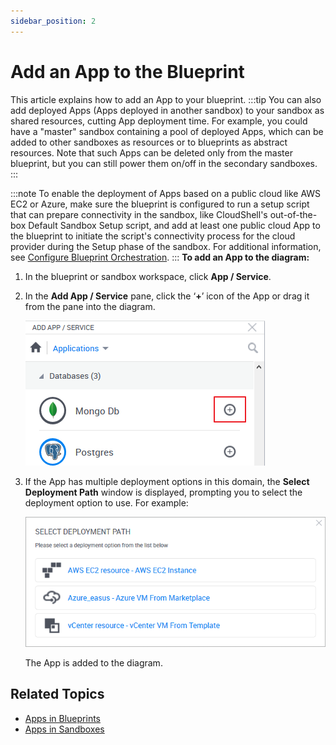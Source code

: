 ```yaml
---
sidebar_position: 2
---
```


# Add an App to the Blueprint

This article explains how to add an App to your blueprint.
:::tip
You can also add deployed Apps (Apps deployed in another sandbox) to your sandbox as shared resources, cutting App deployment time. For example, you could have a "master" sandbox containing a pool of deployed Apps, which can be added to other sandboxes as resources or to blueprints as abstract resources. Note that such Apps can be deleted only from the master blueprint, but you can still power them on/off in the secondary sandboxes.
:::

:::note
To enable the deployment of Apps based on a public cloud like AWS EC2 or Azure, make sure the blueprint is configured to run a setup script that can prepare connectivity in the sandbox, like CloudShell's out-of-the-box Default Sandbox Setup script, and add at least one public cloud App to the blueprint to initiate the script's connectivity process for the cloud provider during the Setup phase of the sandbox. For additional information, see [Configure Blueprint Orchestration](../configure-orchestration.md).
:::
**To add an App to the diagram:**

1. In the blueprint or sandbox workspace, click **App / Service**.
2. In the **Add App / Service** pane, click the ‘**+**’ icon of the App or drag it from the pane into the diagram.
    
    ![](/Images/CloudShell-Portal/Lab-Management/Working-with-Apps/Working-with-Apps_3.png)
    
3. If the App has multiple deployment options in this domain, the **Select Deployment Path** window is displayed, prompting you to select the deployment option to use. For example:
    
    ![](/Images/CloudShell-Portal/Lab-Management/AppSelectDeploymentPath.png)
    
    The App is added to the diagram.
    

## Related Topics

- [Apps in Blueprints](../../../../portal/blueprints/creating-blueprints/apps)
- [Apps in Sandboxes](../../../../portal/sandboxes/workspace/apps)
